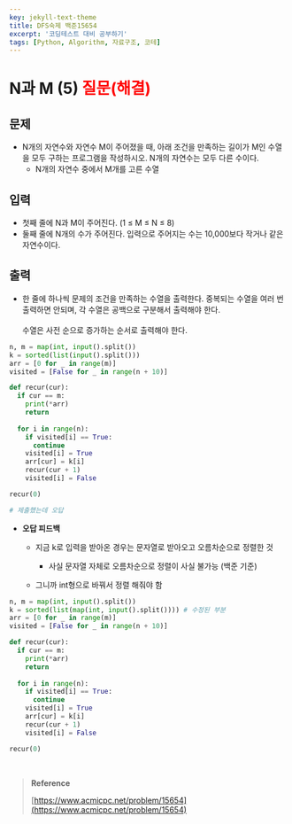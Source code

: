 ```yaml
---
key: jekyll-text-theme
title: DFS숙제 백준15654
excerpt: '코딩테스트 대비 공부하기'
tags: [Python, Algorithm, 자료구조, 코테]
---
```


# N과 M (5) <span style='color:red'>질문(해결)</span>

## 문제

- N개의 자연수와 자연수 M이 주어졌을 때, 아래 조건을 만족하는 길이가 M인 수열을 모두 구하는 프로그램을 작성하시오. N개의 자연수는 모두 다른 수이다.
  - N개의 자연수 중에서 M개를 고른 수열

## 입력

- 첫째 줄에 N과 M이 주어진다. (1 ≤ M ≤ N ≤ 8)
- 둘째 줄에 N개의 수가 주어진다. 입력으로 주어지는 수는 10,000보다 작거나 같은 자연수이다.

## 출력

- 한 줄에 하나씩 문제의 조건을 만족하는 수열을 출력한다. 중복되는 수열을 여러 번 출력하면 안되며, 각 수열은 공백으로 구분해서 출력해야 한다.<br/><br/>수열은 사전 순으로 증가하는 순서로 출력해야 한다.

```python
n, m = map(int, input().split())
k = sorted(list(input().split()))
arr = [0 for _ in range(m)]
visited = [False for _ in range(n + 10)]

def recur(cur):
  if cur == m:
    print(*arr)
    return
  
  for i in range(n):
    if visited[i] == True:
      continue
    visited[i] = True
    arr[cur] = k[i]
    recur(cur + 1)
    visited[i] = False

recur(0)

# 제출했는데 오답
```

- **오답 피드백**
  - 지금 k로 입력을 받아온 경우는 문자열로 받아오고 오름차순으로 정렬한 것
    - 사실 문자열 자체로 오름차순으로 정렬이 사실 불가능 (백준 기준)

  - 그니까 int형으로 바꿔서 정렬 해줘야 함


```python
n, m = map(int, input().split())
k = sorted(list(map(int, input().split()))) # 수정된 부분
arr = [0 for _ in range(m)]
visited = [False for _ in range(n + 10)]

def recur(cur):
  if cur == m:
    print(*arr)
    return
  
  for i in range(n):
    if visited[i] == True:
      continue
    visited[i] = True
    arr[cur] = k[i]
    recur(cur + 1)
    visited[i] = False

recur(0)
```

<br/>

> **Reference** 
>
> [https://www.acmicpc.net/problem/15654](https://www.acmicpc.net/problem/15654)

